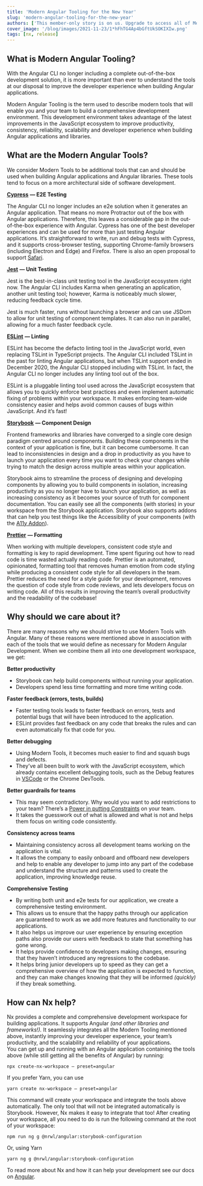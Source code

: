 ```yaml
---
title: 'Modern Angular Tooling for the New Year'
slug: 'modern-angular-tooling-for-the-new-year'
authors: ['This member-only story is on us. Upgrade to access all of Medium.']
cover_image: '/blog/images/2021-11-23/1*hFhTG4Ap4bGftUkSOKIXIw.png'
tags: [nx, release]
---
```


## What is Modern Angular Tooling?

With the Angular CLI no longer including a complete out-of-the-box development solution, it is more important than ever to understand the tools at our disposal to improve the developer experience when building Angular applications.

Modern Angular Tooling is the term used to describe modern tools that will enable you and your team to build a comprehensive development environment. This development environment takes advantage of the latest improvements in the JavaScript ecosystem to improve productivity, consistency, reliability, scalability and developer experience when building Angular applications and libraries.

## What are the Modern Angular Tools?

We consider Modern Tools to be additional tools that can and should be used when building Angular applications and Angular libraries. These tools tend to focus on a more architectural side of software development.

[**Cypress**](https://www.cypress.io/) **— E2E Testing**

The Angular CLI no longer includes an e2e solution when it generates an Angular application. That means no more Protractor out of the box with Angular applications. Therefore, this leaves a considerable gap in the out-of-the-box experience with Angular. Cypress has one of the best developer experiences and can be used for more than just testing Angular applications. It’s straightforward to write, run and debug tests with Cypress, and it supports cross-browser testing, supporting Chrome-family browsers (including Electron and Edge) and Firefox. There is also an open proposal to support [Safari](https://github.com/cypress-io/cypress/issues/6422).

[**Jest**](https://jestjs.io/) **— Unit Testing**

Jest is the best-in-class unit testing tool in the JavaScript ecosystem right now. The Angular CLI includes Karma when generating an application, another unit testing tool; however, Karma is noticeably much slower, reducing feedback cycle time.

Jest is much faster, runs without launching a browser and can use JSDom to allow for unit testing of component templates. It can also run in parallel, allowing for a much faster feedback cycle.

[**ESLint**](https://eslint.org/) **— Linting**

ESLint has become the defacto linting tool in the JavaScript world, even replacing TSLint in TypeScript projects. The Angular CLI included TSLint in the past for linting Angular applications, but when TSLint support ended in December 2020, the Angular CLI stopped including with TSLint. In fact, the Angular CLI no longer includes any linting tool out of the box.

ESLint is a pluggable linting tool used across the JavaScript ecosystem that allows you to quickly enforce best practices and even implement automatic fixing of problems within your workspace. It makes enforcing team-wide consistency easier and helps avoid common causes of bugs within JavaScript. And it’s fast!

[**Storybook**](https://storybook.js.org/) **— Component Design**

Frontend frameworks and libraries have converged to a single core design paradigm centred around components. Building these components in the context of your application is fine, but it can become cumbersome. It can lead to inconsistencies in design and a drop in productivity as you have to launch your application every time you want to check your changes while trying to match the design across multiple areas within your application.

Storybook aims to streamline the process of designing and developing components by allowing you to build components in isolation, increasing productivity as you no longer have to launch your application, as well as increasing consistency as it becomes your source of truth for component documentation. You can easily see all the components (with stories) in your workspace from the Storybook application. Storybook also supports addons that can help you test things like the Accessibility of your components (with the [A11y Addon](https://storybook.js.org/addons/@storybook/addon-a11y)).

[**Prettier**](https://prettier.io/) **— Formatting**

When working with multiple developers, consistent code style and formatting is key to rapid development. Time spent figuring out how to read code is time wasted actually reading code. Prettier is an automated, opinionated, formatting tool that removes human emotion from code styling while producing a consistent code style for all developers in the team. Prettier reduces the need for a style guide for your development, removes the question of code style from code reviews, and lets developers focus on writing code. All of this results in improving the team’s overall productivity and the readability of the codebase!

## Why should we care about it?

There are many reasons why we should strive to use Modern Tools with Angular. Many of these reasons were mentioned above in association with each of the tools that we would define as necessary for Modern Angular Development. When we combine them all into one development workspace, we get:

**Better productivity**

- Storybook can help build components without running your application.
- Developers spend less time formatting and more time writing code.

**Faster feedback (errors, tests, builds)**

- Faster testing tools leads to faster feedback on errors, tests and potential bugs that will have been introduced to the application.
- ESLint provides fast feedback on any code that breaks the rules and can even automatically fix that code for you.

**Better debugging**

- Using Modern Tools, it becomes much easier to find and squash bugs and defects.
- They’ve all been built to work with the JavaScript ecosystem, which already contains excellent debugging tools, such as the Debug features in [VSCode](https://code.visualstudio.com/) or the Chrome DevTools.

**Better guardrails for teams**

- This may seem contradictory. Why would you want to add restrictions to your team? There’s a [Power in putting Constraints](https://www.youtube.com/watch?v=X-Dn5ZBUZH0) on your team.
- It takes the guesswork out of what is allowed and what is not and helps them focus on writing code consistently.

**Consistency across teams**

- Maintaining consistency across all development teams working on the application is vital.
- It allows the company to easily onboard and offboard new developers and help to enable any developer to jump into any part of the codebase and understand the structure and patterns used to create the application, improving knowledge reuse.

**Comprehensive Testing**

- By writing both unit and e2e tests for our application, we create a comprehensive testing environment.
- This allows us to ensure that the happy paths through our application are guaranteed to work as we add more features and functionality to our applications.
- It also helps us improve our user experience by ensuring exception paths also provide our users with feedback to state that something has gone wrong.
- It helps provide confidence to developers making changes, ensuring that they haven’t introduced any regressions to the codebase.
- It helps bring junior developers up to speed as they can get a comprehensive overview of how the application is expected to function, and they can make changes knowing that they will be informed _(quickly)_ if they break something.

## How can Nx help?

Nx provides a complete and comprehensive development workspace for building applications. It supports Angular _(and other libraries and frameworks!)._ It seamlessly integrates all the Modern Tooling mentioned above, instantly improving your developer experience, your team’s productivity, and the scalability and reliability of your applications.  
You can get up and running with an Angular application containing the tools above (while still getting all the benefits of Angular) by running:

```shell
npx create-nx-workspace — preset=angular
```

If you prefer Yarn, you can use

```shell
yarn create nx-workspace — preset=angular
```

This command will create your workspace and integrate the tools above automatically. The only tool that will not be integrated automatically is Storybook. However, Nx makes it easy to integrate that too! After creating your workspace, all you need to do is run the following command at the root of your workspace:

```
npm run ng g @nrwl/angular:storybook-configuration
```

Or, using Yarn

```shell
yarn ng g @nrwl/angular:storybook-configuration
```

To read more about Nx and how it can help your development see our docs on [Angular](/nx-api/angular).
